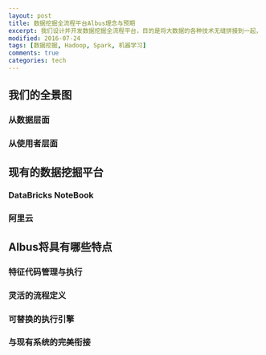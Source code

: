 ```yaml
---
layout: post
title: 数据挖掘全流程平台Albus理念与预期
excerpt: 我们设计并开发数据挖掘全流程平台，目的是将大数据的各种技术无缝拼接到一起，简化数据挖掘工程师的工作流程，将这些流程包装成简单易用的解决方案提供给那些非专业工程师，并能从全组织的层面进行技能与发现的共享。这篇文章简要阐述了我对这个系统的理解，它在我们公司的地位，以及它将如何走入生产。
modified: 2016-07-24
tags: [数据挖掘, Hadoop, Spark, 机器学习]
comments: true
categories: tech
---
```


## 我们的全景图

### 从数据层面

### 从使用者层面

## 现有的数据挖掘平台

### DataBricks NoteBook

### 阿里云

## Albus将具有哪些特点

### 特征代码管理与执行

### 灵活的流程定义

### 可替换的执行引擎

### 与现有系统的完美衔接

## 
